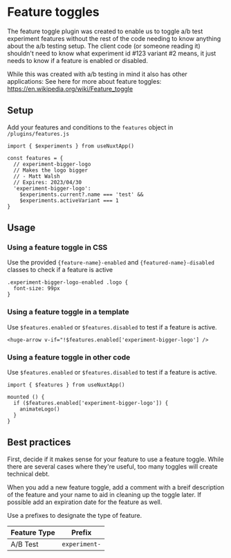 # Feature toggles

The feature toggle plugin was created to enable us to toggle a/b test experiment features
without the rest of the code needing to know anything about the a/b testing setup. The client code
(or someone reading it) shouldn't need to know what experiment id #123 variant #2 means, it just
needs to know if a feature is enabled or disabled.

While this was created with a/b testing in mind it also has other applications:
See here for more about feature toggles: https://en.wikipedia.org/wiki/Feature_toggle

## Setup

Add your features and conditions to the `features` object in `/plugins/features.js`

```
import { $experiments } from useNuxtApp()

const features = {
  // experiment-bigger-logo
  // Makes the logo bigger
  // - Matt Walsh
  // Expires: 2023/04/30
  'experiment-bigger-logo':
    $experiments.current?.name === 'test' &&
    $experiments.activeVariant === 1
}
```

## Usage

### Using a feature toggle in CSS

Use the provided `{feature-name}-enabled` and `{featured-name}-disabled` classes to check if a feature is active

```
.experiment-bigger-logo-enabled .logo {
  font-size: 99px
}
```

### Using a feature toggle in a template

Use `$features.enabled` or `$features.disabled` to test if a feature is active.

```
<huge-arrow v-if="!$features.enabled['experiment-bigger-logo'] />
```

### Using a feature toggle in other code

Use `$features.enabled` or `$features.disabled` to test if a feature is active.

```
import { $features } from useNuxtApp()

mounted () {
  if ($features.enabled['experiment-bigger-logo']) {
    animateLogo()
  }
}
```

## Best practices

First, decide if it makes sense for your feature to use a feature toggle. While there
are several cases where they're useful, too many toggles will create technical debt.

When you add a new feature toggle, add a comment with a breif description of the feature
and your name to aid in cleaning up the toggle later. If possible add an expiration date for
the feature as well.

Use a prefixes to designate the type of feature.

| Feature Type | Prefix        |
|--------------|---------------|
| A/B Test     | `experiment-` |
